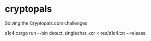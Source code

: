 # cryptopals
Solving the Cryptopals.com challenges

s1c4
cargo run --bin detect_singlechar_xor < res/s1c4.txt --release
